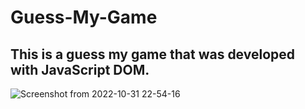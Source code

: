 # Guess-My-Game
## This is a guess my game that was developed with JavaScript DOM. 

![Screenshot from 2022-10-31 22-54-16](https://user-images.githubusercontent.com/65573250/199117855-fd30377f-c9c1-4266-88cc-e82bf5cc510a.png)

